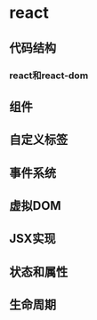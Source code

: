 # react 
## 代码结构
### react和react-dom

## 组件

## 自定义标签

## 事件系统

## 虚拟DOM

## JSX实现

## 状态和属性

## 生命周期
